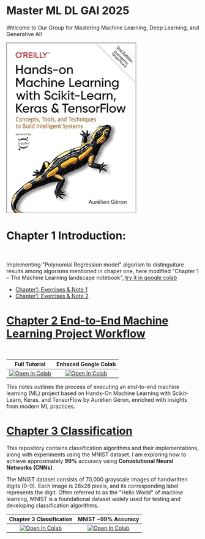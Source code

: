 # Master ML DL GAI 2025
Welcome to Our Group for Mastering Machine Learning, Deep Learning, and Generative AI!
</br>

![](https://github.com/Abdalla4AI/Master-ML_DL_GAI_2025/blob/main/images/Hands-On%20ML.jpg)
</br>

# Chapter 1 Introduction:
</br>

Implementing "Polynomial Regression model" algorism to distinguiture results among algorisms mentioned in chaper one, here modified "Chapter 1 – The Machine Learning landscape notebook", [try it in google colab](https://githubtocolab.com/Abdalla4AI/Master-ML_DL_GAI_2025/blob/main/Colab/01_the_machine_learning_landscape.ipynb)
</br>

   - [Chapter1: Exercises & Note 1](https://github.com/Abdalla4AI/Master-ML_DL_GAI_2025/wiki/2.-Chapter1:-Exercises-&-Note-1)</br>
   - [Chapter1: Exercises & Note 2](https://github.com/Abdalla4AI/Master-ML_DL_GAI_2025/wiki/3.-Chaper1,-Exercises-&-Note-2)


# [Chapter 2 End-to-End Machine Learning Project Workflow](https://github.com/Abdalla4AI/Master-ML_DL_GAI_2025/blob/main/week02_EndToEndProject/README.md)
</br>

| Full Tutorial | Enhaced Google Colab  |
|:-:|:-:|
|[![Open In Colab](https://colab.research.google.com/assets/colab-badge.svg)](https://githubtocolab.com/Abdalla4AI/Master-ML_DL_GAI_2025/blob/main/Colab/02_end_to_end_machine_learning_project.ipynb)|  [![Open In Colab](https://colab.research.google.com/assets/colab-badge.svg)](https://githubtocolab.com/Abdalla4AI/Master-ML_DL_GAI_2025/blob/main/Colab/02_Regression_Models_for_California_Housing_Price_Prediction-Copy1.ipynb)|

This notes outlines the process of executing an end-to-end machine learning (ML) project based on Hands-On Machine Learning with Scikit-Learn, Keras, and TensorFlow by Aurélien Géron, enriched with insights from modern ML practices.


# [Chapter 3 Classification](https://github.com/Abdalla4AI/Master-ML_DL_GAI_2025/blob/main/week03_Classification/Readme.md)

This repository contains classification algorithms and their implementations, along with experiments using the MNIST dataset. I am exploring how to achieve approximately **99%** accuracy using **Convolutional Neural Networks (CNNs)**.

The MNIST dataset consists of 70,000 grayscale images of handwritten digits (0–9). Each image is 28x28 pixels, and its corresponding label represents the digit. Often referred to as the "Hello World" of machine learning, MNIST is a foundational dataset widely used for testing and developing classification algorithms.


| Chapter 3 Classification | MNIST ~99% Accuracy |
|:-:|:-:|
|[![Open In Colab](https://colab.research.google.com/assets/colab-badge.svg)](https://githubtocolab.com/Abdalla4AI/Master-ML_DL_GAI_2025/blob/main/Colab/03_classification.ipynb)|  [![Open In Colab](https://colab.research.google.com/assets/colab-badge.svg)](https://colab.research.google.com/github/skorch-dev/skorch/blob/master/notebooks/MNIST.ipynb#scrollTo=h-tIl3el_v7x)|
